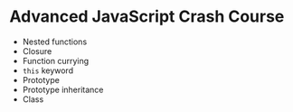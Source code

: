 # Advanced JavaScript Crash Course 
- Nested functions
- Closure
- Function currying
- ``this`` keyword
- Prototype
- Prototype inheritance
- Class